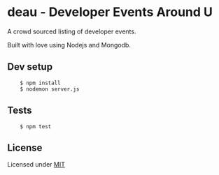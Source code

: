# deau - Developer Events Around U

A crowd sourced listing of developer events.

Built with love using Nodejs and Mongodb.  

## Dev setup

        $ npm install
        $ nodemon server.js

## Tests
    
        $ npm test

## License

Licensed under [MIT][1]

[1]: https://github.com/caulagi/deau/blob/master/LICENSE
